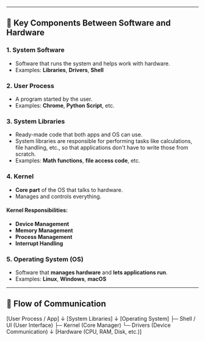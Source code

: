 
---

## 🔧 Key Components Between Software and Hardware

### 1. System Software
- Software that runs the system and helps work with hardware.
- Examples: **Libraries**, **Drivers**, **Shell**

### 2. User Process
- A program started by the user.
- Examples: **Chrome**, **Python Script**, etc.

### 3. System Libraries
- Ready-made code that both apps and OS can use.
- System libraries are responsible for performing tasks like calculations, file handling, etc., so that applications don't have to write those from scratch.
- Examples: **Math functions**, **file access code**, etc.

### 4. Kernel
- **Core part** of the OS that talks to hardware.
- Manages and controls everything.

#### Kernel Responsibilities:
- **Device Management**
- **Memory Management**
- **Process Management**
- **Interrupt Handling**

### 5. Operating System (OS)
- Software that **manages hardware** and **lets applications run**.
- Examples: **Linux**, **Windows**, **macOS**

---

## 🔄 Flow of Communication

[User Process / App]
↓
[System Libraries]
↓
[Operating System]
├─ Shell / UI (User Interface)
├─ Kernel (Core Manager)
└─ Drivers (Device Communication)
↓
[Hardware (CPU, RAM, Disk, etc.)]
